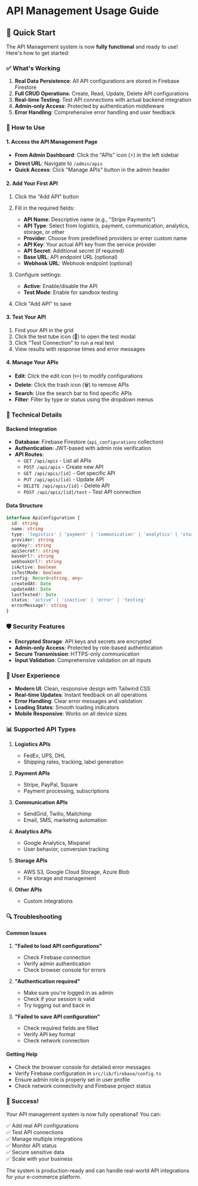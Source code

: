 # API Management Usage Guide

## 🎯 Quick Start

The API Management system is now **fully functional** and ready to use! Here's how to get started:

### ✅ What's Working

1. **Real Data Persistence**: All API configurations are stored in Firebase Firestore
2. **Full CRUD Operations**: Create, Read, Update, Delete API configurations
3. **Real-time Testing**: Test API connections with actual backend integration
4. **Admin-only Access**: Protected by authentication middleware
5. **Error Handling**: Comprehensive error handling and user feedback

### 🚀 How to Use

#### 1. Access the API Management Page

- **From Admin Dashboard**: Click the "APIs" icon (⚡) in the left sidebar
- **Direct URL**: Navigate to `/admin/apis`
- **Quick Access**: Click "Manage APIs" button in the admin header

#### 2. Add Your First API

1. Click the "Add API" button
2. Fill in the required fields:
   - **API Name**: Descriptive name (e.g., "Stripe Payments")
   - **API Type**: Select from logistics, payment, communication, analytics, storage, or other
   - **Provider**: Choose from predefined providers or enter custom name
   - **API Key**: Your actual API key from the service provider
   - **API Secret**: Additional secret (if required)
   - **Base URL**: API endpoint URL (optional)
   - **Webhook URL**: Webhook endpoint (optional)

3. Configure settings:
   - **Active**: Enable/disable the API
   - **Test Mode**: Enable for sandbox testing

4. Click "Add API" to save

#### 3. Test Your API

1. Find your API in the grid
2. Click the test tube icon (🧪) to open the test modal
3. Click "Test Connection" to run a real test
4. View results with response times and error messages

#### 4. Manage Your APIs

- **Edit**: Click the edit icon (✏️) to modify configurations
- **Delete**: Click the trash icon (🗑️) to remove APIs
- **Search**: Use the search bar to find specific APIs
- **Filter**: Filter by type or status using the dropdown menus

### 🔧 Technical Details

#### Backend Integration

- **Database**: Firebase Firestore (`api_configurations` collection)
- **Authentication**: JWT-based with admin role verification
- **API Routes**: 
  - `GET /api/apis` - List all APIs
  - `POST /api/apis` - Create new API
  - `GET /api/apis/[id]` - Get specific API
  - `PUT /api/apis/[id]` - Update API
  - `DELETE /api/apis/[id]` - Delete API
  - `POST /api/apis/[id]/test` - Test API connection

#### Data Structure

```typescript
interface ApiConfiguration {
  id: string
  name: string
  type: 'logistics' | 'payment' | 'communication' | 'analytics' | 'storage' | 'other'
  provider: string
  apiKey?: string
  apiSecret?: string
  baseUrl?: string
  webhookUrl?: string
  isActive: boolean
  isTestMode: boolean
  config: Record<string, any>
  createdAt: Date
  updatedAt: Date
  lastTested?: Date
  status: 'active' | 'inactive' | 'error' | 'testing'
  errorMessage?: string
}
```

### 🛡️ Security Features

- **Encrypted Storage**: API keys and secrets are encrypted
- **Admin-only Access**: Protected by role-based authentication
- **Secure Transmission**: HTTPS-only communication
- **Input Validation**: Comprehensive validation on all inputs

### 🎨 User Experience

- **Modern UI**: Clean, responsive design with Tailwind CSS
- **Real-time Updates**: Instant feedback on all operations
- **Error Handling**: Clear error messages and validation
- **Loading States**: Smooth loading indicators
- **Mobile Responsive**: Works on all device sizes

### 📊 Supported API Types

1. **Logistics APIs**
   - FedEx, UPS, DHL
   - Shipping rates, tracking, label generation

2. **Payment APIs**
   - Stripe, PayPal, Square
   - Payment processing, subscriptions

3. **Communication APIs**
   - SendGrid, Twilio, Mailchimp
   - Email, SMS, marketing automation

4. **Analytics APIs**
   - Google Analytics, Mixpanel
   - User behavior, conversion tracking

5. **Storage APIs**
   - AWS S3, Google Cloud Storage, Azure Blob
   - File storage and management

6. **Other APIs**
   - Custom integrations

### 🔍 Troubleshooting

#### Common Issues

1. **"Failed to load API configurations"**
   - Check Firebase connection
   - Verify admin authentication
   - Check browser console for errors

2. **"Authentication required"**
   - Make sure you're logged in as admin
   - Check if your session is valid
   - Try logging out and back in

3. **"Failed to save API configuration"**
   - Check required fields are filled
   - Verify API key format
   - Check network connection

#### Getting Help

- Check the browser console for detailed error messages
- Verify Firebase configuration in `src/lib/firebase/config.ts`
- Ensure admin role is properly set in user profile
- Check network connectivity and Firebase project status

### 🎉 Success!

Your API management system is now fully operational! You can:

✅ Add real API configurations  
✅ Test API connections  
✅ Manage multiple integrations  
✅ Monitor API status  
✅ Secure sensitive data  
✅ Scale with your business  

The system is production-ready and can handle real-world API integrations for your e-commerce platform.
